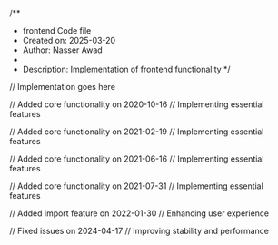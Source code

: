 /**
 * frontend Code file
 * Created on: 2025-03-20
 * Author: Nasser Awad
 *
 * Description: Implementation of frontend functionality
 */
 
// Implementation goes here


// Added core functionality on 2020-10-16
// Implementing essential features

// Added core functionality on 2021-02-19
// Implementing essential features

// Added core functionality on 2021-06-16
// Implementing essential features

// Added core functionality on 2021-07-31
// Implementing essential features

// Added import feature on 2022-01-30
// Enhancing user experience

// Fixed issues on 2024-04-17
// Improving stability and performance
